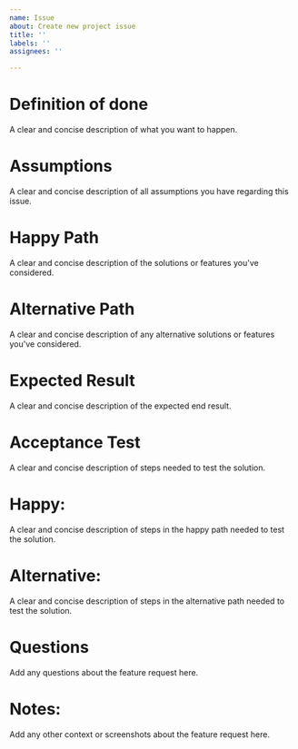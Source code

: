 ```yaml
---
name: Issue
about: Create new project issue
title: ''
labels: ''
assignees: ''

---
```


# Definition of done
A clear and concise description of what you want to happen.

# Assumptions
A clear and concise description of all assumptions you have regarding this issue.

# Happy Path
A clear and concise description of the solutions or features you've considered.

# Alternative Path
A clear and concise description of any alternative solutions or features you've considered.

# Expected Result
A clear and concise description of the expected end result.

# Acceptance Test
A clear and concise description of steps needed to test the solution.

# Happy:
A clear and concise description of steps in the happy path needed to test the solution.

# Alternative:
A clear and concise description of steps in the alternative path needed to test the solution.

# Questions
Add any questions about the feature request here.

# Notes:
Add any other context or screenshots about the feature request here.
